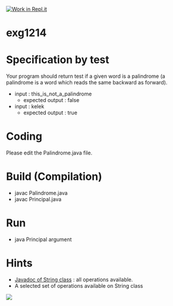 [![Work in Repl.it](https://classroom.github.com/assets/work-in-replit-14baed9a392b3a25080506f3b7b6d57f295ec2978f6f33ec97e36a161684cbe9.svg)](https://classroom.github.com/online_ide?assignment_repo_id=4491221&assignment_repo_type=AssignmentRepo)
# exg1214

# Specification by test
Your program should return test if a given word is a palindrome (a palindrome is a word which reads the same backward as forward).
* input : this_is_not_a_palindrome
  * expected output : false
* input : kelek
  * expected output : true

# Coding
Please edit the Palindrome.java file.

# Build (Compilation)
 - javac Palindrome.java
 - javac Principal.java

# Run
 - java Principal argument

# Hints
* [Javadoc of String class](https://docs.oracle.com/en/java/javase/11/docs/api/java.base/java/lang/String.html) : all operations available.
* A selected set of operations available on String class

![](https://i.imgur.com/NWjNad4.png)

